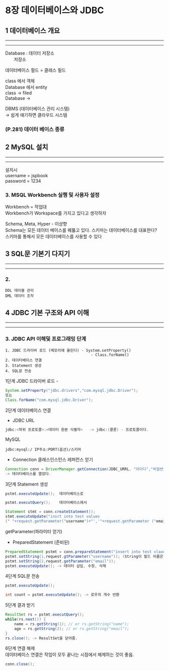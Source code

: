 # 8장 데이터베이스와 JDBC
## 1 데이터베이스 개요
<hr><hr>

Database : 데이터 저장소  
&nbsp;&nbsp;&nbsp;&nbsp;&nbsp;&nbsp; 저장소

데이터베이스 필드 = 클래스 필드  

class 에서 객체  
Database 에서 entity  
class -> filed  
Database ->   

DBMS (데이터베이스 관리 시스템)  
-> 쉽게 얘기하면 클라우드 시스템  

### (P.281) 데이터 베이스 종류

## 2 MySQL 설치
<hr><hr>

설치시  
username = jspbook  
password = 1234  

### 3. MSQL Workbench 실행 및 사용자 설정
Workbench = 작업대  
Workbench가 Workspace를 가지고 있다고 생각하자  

Schema, Meta, Hyper - 이샹향  
Schema는 모든 데이터 베이스를 꿰뚫고 있다.
스키마는 데이터베이스를 대표한다?  
스키마를 통해서 모든 데이터베이스를 사용할 수 있다

## 3 SQL문 기본기 다지기
<hr><hr>

### 2. 
```
DDL 테이블 관리
DML 데이터 조작
```
## 4 JDBC 기본 구조와 API 이해
<hr><hr>

### 3. JDBC API 이해및 프로그래밍 단계

```
1. JDBC 드라이버 로드 (메모리에 올린다) - System.setProperty()
                                      - Class.forName()
2. 데이터베이스 연결
3. Statement 생성
4. SQL문 전송
```
1단계 JDBC 드라이버 로드  -
```java
System.setProperty("jdbc.drivers","com.mysql.jdbc.Driver");
또는
Class.forName("com.mysql.jdbc.Driver");
```

2단계 데이터베이스 연결
- JDBC URL
```java
jdbc:<하위 프로토콜>:<데이터 원본 식별자>   -> jdbc:(콜론) - 프로토콜이다.
```
MySQL
```MySQL
jdbc:mysql:/ IP주소:PORT(옵션)/스키마
```
- Connection 클래스인스턴스 레퍼런스 얻기
```java
Connection conn = DriverManager.getConnection(JDBC_URRL, "아이디","비밀번호");
-> 데이터베이스를 열었다.
```

3단계 Statement 생성

```java
pstmt.executeUpdate();  데이터베이스로

pstmt.executQuery();    데이터베이스에서
```

```java
Statement stmt = conn.createStatement();
stmt.executeUpdate("insrt into test values
(' "+request.getParameter("username")+"','"+request.getParameter ("email")+" ')");
```
getParameter(파라미터 얻기)  

- PreparedStatement (준비된)
```java
PreparedStatement pstmt = conn.prepareStatement("insert into test vlaue(?,?)");
pstmt.setString(1,request.gtParameter("username")); (String이 필드 이름은 아니다.)
pstmt.setString(2,request.getParameter("email"));
pstmt.executeUpdate(); -> 데이터 삽입, 수정, 삭제
```

4단계 SQL문 전송
```java
pstmt.executeUpdate();

int count = pstmt.executeUpdate(); -> 로우의 개수 반환

```
5단계 결과 받기

```java
ResultSet rs = pstmt.executQuery();
while(rs.next()) {
    name = rs.getString(1); // or rs.getString("name");
    age = rs.getString(2); // or rs.getString("email");
}
rs.close(); -> ResultSet을 닫아줌.
```

6단계 연결 해제  
데이터베이스 연결은 작업이 모두 끝나는 시점에서 해제하는 것이 좋음.
```java
conn.close();
```